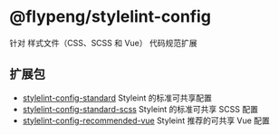 # @flypeng/stylelint-config

针对 样式文件（CSS、SCSS 和 Vue） 代码规范扩展

## 扩展包

- [stylelint-config-standard](https://github.com/stylelint/stylelint-config-standard) Styleint 的标准可共享配置
- [stylelint-config-standard-scss](https://github.com/stylelint-scss/stylelint-config-standard-scss) Styleint 的标准可共享 SCSS 配置
- [stylelint-config-recommended-vue](https://github.com/ota-meshi/stylelint-config-recommended-vue) Styleint 推荐的可共享 Vue 配置
